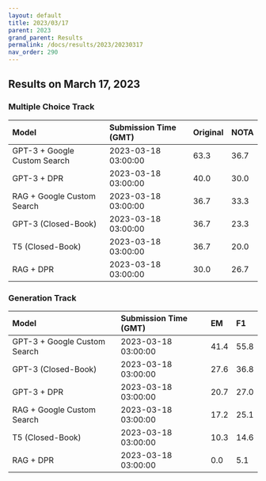 ```yaml
---
layout: default
title: 2023/03/17
parent: 2023
grand_parent: Results
permalink: /docs/results/2023/20230317
nav_order: 290
---
```


## Results on March 17, 2023

### Multiple Choice Track

| Model        | Submission Time (GMT) | Original | NOTA | 
|:-------------|:---------|:---------|:-----|
|GPT-3 + Google Custom Search|2023-03-18 03:00:00|63.3|36.7|
|GPT-3 + DPR|2023-03-18 03:00:00|40.0|30.0|
|RAG + Google Custom Search|2023-03-18 03:00:00|36.7|33.3|
|GPT-3 (Closed-Book)|2023-03-18 03:00:00|36.7|23.3|
|T5 (Closed-Book)|2023-03-18 03:00:00|36.7|20.0|
|RAG + DPR|2023-03-18 03:00:00|30.0|26.7|



### Generation Track

| Model        | Submission Time (GMT) | EM | F1 | 
|:-------------|:---------|:---------|:-----|
|GPT-3 + Google Custom Search|2023-03-18 03:00:00|41.4|55.8|
|GPT-3 (Closed-Book)|2023-03-18 03:00:00|27.6|36.8|
|GPT-3 + DPR|2023-03-18 03:00:00|20.7|27.0|
|RAG + Google Custom Search|2023-03-18 03:00:00|17.2|25.1|
|T5 (Closed-Book)|2023-03-18 03:00:00|10.3|14.6|
|RAG + DPR|2023-03-18 03:00:00|0.0|5.1|


